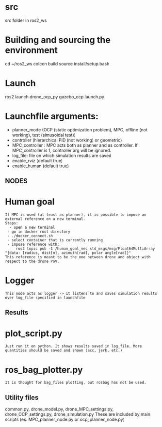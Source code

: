# src
src folder in ros2_ws

# Building and sourcing the environment
cd ~/ros2_ws
colcon build
source install/setup.bash

# Launch
  ros2 launch drone_ocp_py gazebo_ocp.launch.py

# Launchfile arguments:
  - planner_mode (OCP (static optimization problem), MPC, offline (not working), test (simusoidal test))
  - controller (hierarchical PID (not working) or geometric)
  - MPC_controller : MPC acts both as planner and as controller. If MPC_controller is 1, controller arg will be ignored.
  - log_file: file on which simulation results are saved
  - enable_rviz (default true)
  - enable_human (default true)
  
## NODES

  # Human goal
    If MPC is used (at least as planner), it is possible to impose an external reference on a new terminal.
    Steps:
      - open a new terminal
     - go in docker root directory
     - ./docker_connect.sh 
     - select container that is currently running
     - impose reference with:
         ros2 topic pub -1 /human_goal_vec std_msgs/msg/Float64MultiArray "{data: [radius, dist[m], azimuth[rad], polar angle[rad]}"
    This reference is meant to be the one between drone and object with respect to the drone PoV.

  # Logger
    This node acts as logger -> it listens to and saves simulation results over log_file specified in launchfile

## Results 
  # plot_script.py
    Just run it on python. It shows results saved in log_file. More quantities should be saved and shown (acc, jerk, etc.)
  # ros_bag_plotter.py
    It is thought for bag_files plotting, but rosbag has not be used.

## Utility files
  common.py, drone_model.py, drone_MPC_settings.py, drone_OCP_settings.py, drone_simulation.py
    These are included by main scripts (es. MPC_planner_node.py or ocp_planner_node.py)
         
     
